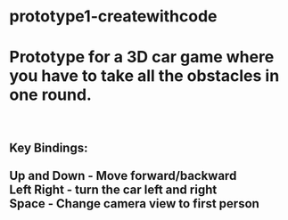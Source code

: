 # prototype1-createwithcode

<h1>Prototype for a 3D car game where you have to take all the obstacles in one round.</h1>
<br>


<h2>Key Bindings:</hs>
<br>
<br>
Up and Down - Move forward/backward
<br>
Left Right - turn the car left and right
<br>
Space - Change camera view to first person
